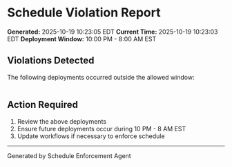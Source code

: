 # Schedule Violation Report

**Generated:** 2025-10-19 10:23:05 EDT
**Current Time:** 2025-10-19 10:23:03 EDT
**Deployment Window:** 10:00 PM - 8:00 AM EST

## Violations Detected

The following deployments occurred outside the allowed window:

```

```

## Action Required

1. Review the above deployments
2. Ensure future deployments occur during 10 PM - 8 AM EST
3. Update workflows if necessary to enforce schedule

---

Generated by Schedule Enforcement Agent
